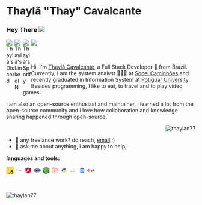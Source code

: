 <h1>Thaylã "Thay" Cavalcante</h1>

### Hey There <img src="https://media.giphy.com/media/hvRJCLFzcasrR4ia7z/giphy.gif" width="25px">
<a href="https://discord.gg/Thay#0617">
  <img align="left" alt="Thaylã's Discord" width="22px" src="https://raw.githubusercontent.com/peterthehan/peterthehan/master/assets/discord.svg" />
</a>
<a href="https://www.linkedin.com/in/thayl%C3%A3-cavalcante-680152144/">
  <img align="left" alt="Thaylã's LinkedIN" width="22px" src="https://raw.githubusercontent.com/peterthehan/peterthehan/master/assets/linkedin.svg" />
</a>
<a href="https://open.spotify.com/user/22ja7iwt6u5mmuv2quegdzi3i">
  <img align="left" alt="Thaylã's Spotify" width="22px" src="https://raw.githubusercontent.com/peterthehan/peterthehan/master/assets/spotify.svg" />
</a>

![](https://visitor-badge.glitch.me/badge?page_id=thaylan77.thaylan77)

</br>

Hi, I'm [Thaylã Cavalcante](https://www.instagram.com/thayranossauro/), a Full Stack Developer 🚀 from Brazil. Currently, I am the system analyst 🙍🏽‍♂️ at [Socel Caminhões](http://www.soceliveco.com.br/) and recently graduated in Information System at [Potiguar University](https://www.unp.br/). Besides programming, I like to eat, to travel and to play video games.

i am also an open-source enthusiast and maintainer. i learned a lot from the open-source community and i love how collaboration and knowledge sharing happened through open-source.

<p align="right"> <img src="https://github-readme-stats.vercel.app/api/top-langs/?username=thaylan77&layout=compact&locale=pt-br&theme=vue" alt="thaylan77" />

- 💼 any freelance work? do reach, [email](mailto:thaylancavalcante@gmail.com) :)
- 💬 ask me about anything, i am happy to help;


**languages and tools:** 

<code><img height="20" src="https://raw.githubusercontent.com/github/explore/80688e429a7d4ef2fca1e82350fe8e3517d3494d/topics/javascript/javascript.png"></code>
<code><img height="20" src="https://raw.githubusercontent.com/github/explore/80688e429a7d4ef2fca1e82350fe8e3517d3494d/topics/java/java.png"></code>
<code><img height="20" src="https://raw.githubusercontent.com/github/explore/80688e429a7d4ef2fca1e82350fe8e3517d3494d/topics/angular/angular.png"></code>
<code><img height="20" src="https://raw.githubusercontent.com/github/explore/5c058a388828bb5fde0bcafd4bc867b5bb3f26f3/topics/php/php.png"></code>
<code><img height="20" src="https://raw.githubusercontent.com/github/explore/80688e429a7d4ef2fca1e82350fe8e3517d3494d/topics/nodejs/nodejs.png"></code>
<code><img height="20" src="https://raw.githubusercontent.com/github/explore/80688e429a7d4ef2fca1e82350fe8e3517d3494d/topics/laravel/laravel.png"></code>
<code><img height="20" src="https://raw.githubusercontent.com/github/explore/80688e429a7d4ef2fca1e82350fe8e3517d3494d/topics/python/python.png"></code>
<code><img height="20" src="https://raw.githubusercontent.com/github/explore/80688e429a7d4ef2fca1e82350fe8e3517d3494d/topics/mysql/mysql.png"></code>
<code><img height="20" src="https://raw.githubusercontent.com/github/explore/80688e429a7d4ef2fca1e82350fe8e3517d3494d/topics/sql/sql.png"></code>
<code><img height="20" src="https://raw.githubusercontent.com/github/explore/80688e429a7d4ef2fca1e82350fe8e3517d3494d/topics/git/git.png"></code>

 

  
</br>

<p align="centert"> <img src="https://github-readme-stats.vercel.app/api?username=thaylan77&show_icons=true&locale=pt-br&theme=vue" alt="thaylan77" />
  

